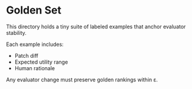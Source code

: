 # Golden Set

This directory holds a tiny suite of labeled examples that anchor evaluator stability.

Each example includes:
- Patch diff
- Expected utility range
- Human rationale

Any evaluator change must preserve golden rankings within ε.
